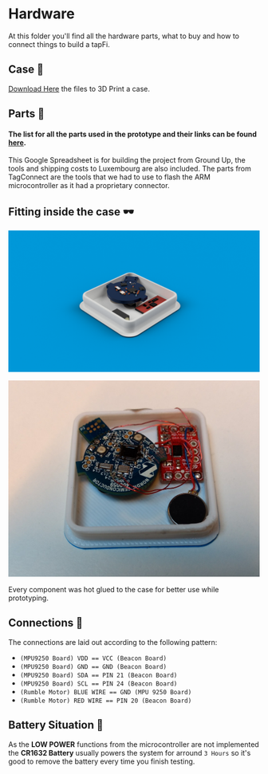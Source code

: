 # Hardware

At this folder you'll find all the hardware parts, what to buy and how to connect things to build a tapFi.

## Case 💼
[Download Here](https://github.com/joaopedrovbs/tapFi/tree/master/hardware/stl-files) the files to 3D Print a case.

## Parts 📲

#### The list for all the parts used in the prototype and their links can be found [here](https://docs.google.com/spreadsheets/d/1pxn552UrJLPFjxMJo8Y3OLqV407wsjz8_O9QdrBkuIY/edit?usp=sharing).

This Google Spreadsheet is for building the project from Ground Up, the tools and shipping costs to Luxembourg are also included. The parts from TagConnect are the tools that we had to use to flash the ARM microcontroller as it had a proprietary connector. 

## Fitting inside the case 🕶

![Inside Case 3d](https://raw.githubusercontent.com/joaopedrovbs/tapFi/master/hardware/images/caseopen.png)

![Inside Real Case](https://raw.githubusercontent.com/joaopedrovbs/tapFi/master/hardware/images/thingsInside.jpg)

Every component was hot glued to the case for better use while prototyping. 

## Connections 🔗
The connections are laid out according to the following pattern:
- `(MPU9250 Board) VDD == VCC (Beacon Board)`
- `(MPU9250 Board) GND == GND (Beacon Board)`
- `(MPU9250 Board) SDA == PIN 21 (Beacon Board)`
- `(MPU9250 Board) SCL == PIN 24 (Beacon Board)`
- `(Rumble Motor) BLUE WIRE == GND (MPU 9250 Board)`
- `(Rumble Motor) RED WIRE == PIN 20 (Beacon Board)`

## Battery Situation 🚨
As the **LOW POWER** functions from the microcontroller are not implemented the **CR1632 Battery** usually powers the system for arround `3 Hours` so it's good to remove the battery every time you finish testing.
